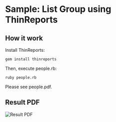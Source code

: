 # Sample: List Group using ThinReports

## How it work

Install ThinReports:

    gem install thinreports

Then, execute people.rb:

    ruby people.rb

Please see people.pdf.

## Result PDF

![Result PDF](https://raw.github.com/hidakatsuya/thinreports-list-group/master/result-pdf.png)

